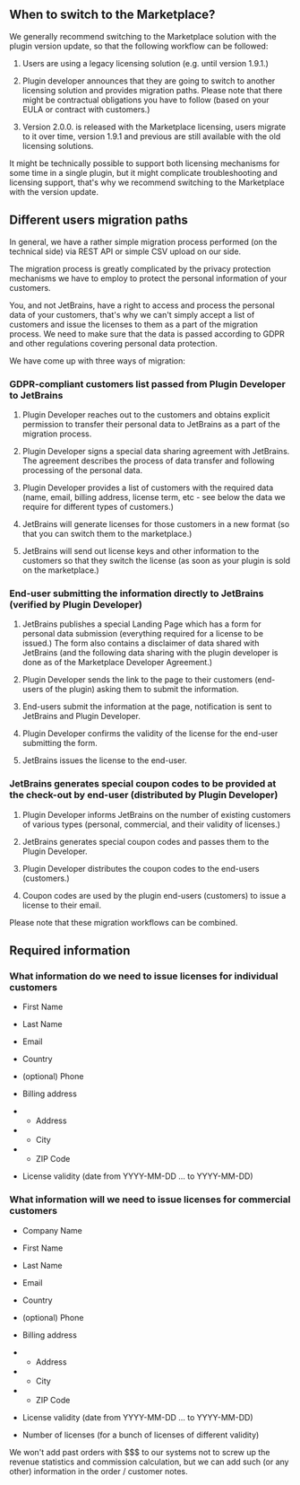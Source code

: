 [//]: # (title: Moving to the marketplace from other licensing/billing solutions)

## When to switch to the Marketplace?

We generally recommend switching to the Marketplace solution with the plugin version update, so that the following workflow can be followed:

1. Users are using a legacy licensing solution (e.g. until version 1.9.1.)

1. Plugin developer announces that they are going to switch to another licensing solution and provides migration paths. Please note that there might be contractual obligations you have to follow (based on your EULA or contract with customers.)

1. Version 2.0.0. is released with the Marketplace licensing, users migrate to it over time, version 1.9.1 and previous are still available with the old licensing solutions.

It might be technically possible to support both licensing mechanisms for some time in a single plugin, but it might complicate troubleshooting and licensing support, that's why we recommend switching to the Marketplace with the version update.

## Different users migration paths

In general, we have a rather simple migration process performed (on the technical side) via REST API or simple CSV upload on our side.

The migration process is greatly complicated by the privacy protection mechanisms we have to employ to protect the personal information of your customers.

You, and not JetBrains, have a right to access and process the personal data of your customers, that's why we can't simply accept a list of customers and issue the licenses to them as a part of the migration process. We need to make sure that the data is passed according to GDPR and other regulations covering personal data protection.

We have come up with three ways of migration:

### GDPR-compliant customers list passed from Plugin Developer to JetBrains

1. Plugin Developer reaches out to the customers and obtains explicit permission to transfer their personal data to JetBrains as a part of the migration process.

1. Plugin Developer signs a special data sharing agreement with JetBrains. The agreement describes the process of data transfer and following processing of the personal data.

1. Plugin Developer provides a list of customers with the required data (name, email, billing address, license term, etc - see below the data we require for different types of customers.)

1. JetBrains will generate licenses for those customers in a new format (so that you can switch them to the marketplace.)

1. JetBrains will send out license keys and other information to the customers so that they switch the license (as soon as your plugin is sold on the marketplace.)

### End-user submitting the information directly to JetBrains (verified by Plugin Developer)

1. JetBrains publishes a special Landing Page which has a form for personal data submission (everything required for a license to be issued.) The form also contains a disclaimer of data shared with JetBrains (and the following data sharing with the plugin developer is done as of the Marketplace Developer Agreement.)

1. Plugin Developer sends the link to the page to their customers (end-users of the plugin) asking them to submit the information.

1. End-users submit the information at the page, notification is sent to JetBrains and Plugin Developer.

1. Plugin Developer confirms the validity of the license for the end-user submitting the form.

1. JetBrains issues the license to the end-user.

### JetBrains generates special coupon codes to be provided at the check-out by end-user (distributed by Plugin Developer)

1. Plugin Developer informs JetBrains on the number of existing customers of various types (personal, commercial, and their validity of licenses.)

1. JetBrains generates special coupon codes and passes them to the Plugin Developer.

1. Plugin Developer distributes the coupon codes to the end-users (customers.)

1. Coupon codes are used by the plugin end-users (customers) to issue a license to their email.

Please note that these migration workflows can be combined.

## Required information

### What information do we need to issue licenses for individual customers

* First Name

* Last Name

* Email

* Country

* (optional) Phone

* Billing address

* * Address

* * City

* * ZIP Code

* License validity (date from YYYY-MM-DD ... to YYYY-MM-DD)

### What information will we need to issue licenses for commercial customers

* Company Name

* First Name

* Last Name

* Email

* Country

* (optional) Phone

* Billing address

* * Address

* * City

* * ZIP Code

* License validity (date from YYYY-MM-DD ... to YYYY-MM-DD)

* Number of licenses (for a bunch of licenses of different validity)

We won't add past orders with $$$ to our systems not to screw up the revenue statistics and commission calculation, but we can add such (or any other) information in the order / customer notes.
